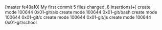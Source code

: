 [master fe40a10] My first commit
 5 files changed, 8 insertions(+)
 create mode 100644 0x01-git/alx
 create mode 100644 0x01-git/bash
 create mode 100644 0x01-git/c
 create mode 100644 0x01-git/js
 create mode 100644 0x01-git/school
